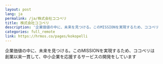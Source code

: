 ```yaml
---
layout: post
lang: ja
permalink: /ja/株式会社ココペリ
title: 株式会社ココペリ
description: '企業価値の中に、未来を見つける。このMISSIONを実現するため、ココペリは創業以来一貫して、中小企業を応援するサービスの開発をしています'
categories: full_remote
link: https://hrmos.co/pages/kokopelli
---
```


<p>企業価値の中に、未来を見つける。このMISSIONを実現するため、ココペリは創業以来一貫して、中小企業を応援するサービスの開発をしています</p>
